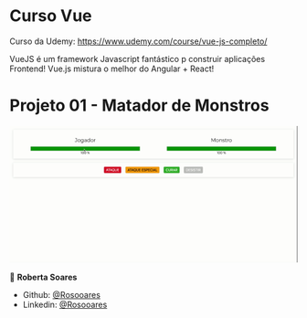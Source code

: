 # Curso Vue
Curso da Udemy: <https://www.udemy.com/course/vue-js-completo/>

VueJS é um framework Javascript fantástico p construir aplicações Frontend! Vue.js mistura o melhor do Angular + React!

# Projeto 01 - Matador de Monstros
![](assets/Matador_de_Monstro.gif)


👤 **Roberta Soares**

* Github: [@Rosooares](https://github.com/rosooares)
* Linkedin: [@Rosooares](https://www.linkedin.com/in/robertassoares/)